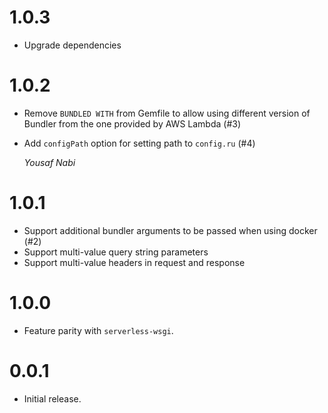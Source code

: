 # 1.0.3

- Upgrade dependencies

# 1.0.2

- Remove `BUNDLED WITH` from Gemfile to allow using different version of
  Bundler from the one provided by AWS Lambda (#3)
- Add `configPath` option for setting path to `config.ru` (#4)

  _Yousaf Nabi_

# 1.0.1

- Support additional bundler arguments to be passed when using docker (#2)
- Support multi-value query string parameters
- Support multi-value headers in request and response

# 1.0.0

- Feature parity with `serverless-wsgi`.

# 0.0.1

- Initial release.

